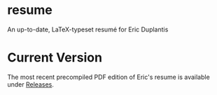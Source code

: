 # resume
An up-to-date, LaTeX-typeset resumé for Eric Duplantis

# Current Version

The most recent precompiled PDF edition of Eric's resume is available under
[Releases](https://github.com/eduplant/resume/releases).
